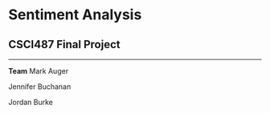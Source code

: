 # Sentiment Analysis
## CSCI487 Final Project
___
**Team**
Mark Auger

Jennifer Buchanan

Jordan Burke
